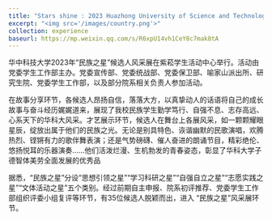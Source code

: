 ```yaml
---
title: "Stars shine : 2023 Huazhong University of Science and Technology \"National Star\" candidate style exhibition"
excerpt: "<img src='/images/country.png'>"
collection: experience
baseurl: https://mp.weixin.qq.com/s/R6xpU14vh1CeY8c7mak8tA
---
```


华中科技大学2023年“民族之星”候选人风采展在紫菘学生活动中心举行。活动由党委学生工作部主办。党委宣传部、党委统战部、党委保卫部、喻家山派出所、研究生院、党委学生工作部，以及部分院系相关负责人参加活动。

在故事分享环节，各候选人昂扬自信，落落大方，以真挚动人的话语将自己的成长故事与奋斗经历娓娓道来，展现了我校民族学生勤学笃行、自强不息、志存高远、心系天下的华科大风采。才艺展示环节，候选人在舞台上各展风采，如一颗颗耀眼星辰，绽放出属于他们的民族之光。无论是别具特色、诙谐幽默的民歌演唱，欢腾热烈、铿锵有力的歌伴舞表演；还是气势磅礴、催人奋进的朗诵节目，精彩绝伦、悠扬悦耳的乐器演奏……他们活泼烂漫、生机勃发的青春姿态，彰显了华科大学子德智体美劳全面发展的优秀品

据悉，“民族之星”分设“思想引领之星”“学习科研之星”“自强自立之星”“志愿实践之星”“文体活动之星”五个类别。经过前期自主申报、院系初评推荐、党委学生工作部组织评委小组复评等环节，有35位候选人脱颖而出，进入 “民族之星”风采展环节。





